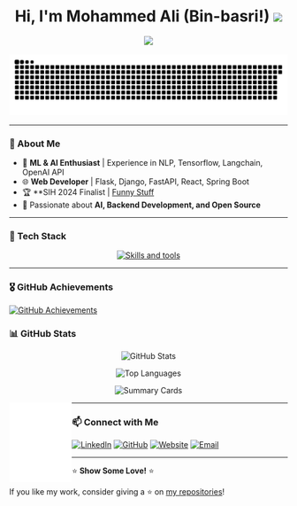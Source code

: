 
<h1 align="center">Hi, I'm Mohammed Ali (Bin-basri!) <img src="https://media.giphy.com/media/hvRJCLFzcasrR4ia7z/giphy.gif" width="30px"></h1>

<p align="center">
  <img src="https://readme-typing-svg.demolab.com?font=Fira+Code&weight=600&pause=1000&color=F75C7E&width=435&lines=Software+Developer;ML+Enthusiast;Open-Source+Contributor" />
</p>

![GitHub Snake](https://raw.githubusercontent.com/OfficialCodeVoyage/OfficialCodeVoyage/refs/heads/output/github-snake-dark.svg)

---

### 🚀 About Me

- 🔬 **ML & AI Enthusiast** | Experience in NLP, Tensorflow, Langchain, OpenAI API
- 🌐 **Web Developer** | Flask, Django, FastAPI, React, Spring Boot
- 🏆 **SIH 2024 Finalist | [Funny Stuff](https://youtu.be/sht0VuwJG_w?t=209)
- 🎯 Passionate about **AI, Backend Development, and Open Source**

---

### 🔧 Tech Stack

<p align="center">
  <a href="https://skillicons.dev">
    <img src="https://skillicons.dev/icons?i=java,python,cpp,js,flask,django,fastapi,java,spring,react,mongodb,postgres,docker" alt="Skills and tools"/>
  </a>
</p>

---

### 🎖️ GitHub Achievements

[![GitHub Achievements](https://github-profile-trophy.vercel.app/?username=Binbasri-in&theme=dracula&row=1&column=7)](https://github.com/ryo-ma/github-profile-trophy)

### 📊 GitHub Stats

<p align="center">
  <img src="https://github-readme-stats.vercel.app/api?username=Binbasri-in&show_icons=true&theme=radical" alt="GitHub Stats">
</p>
<!-- <p align="center">
  <img src="https://github-readme-streak-stats.herokuapp.com?user=Binbasri-in&theme=dark" alt="GitHub Streak" />
</p> -->
<p align="center">
  <img src="https://github-readme-stats.vercel.app/api/top-langs/?username=Binbasri-in&layout=compact&theme=radical" alt="Top Languages">
</p>
<p align="center">
  <img src="https://github-profile-summary-cards.vercel.app/api/cards/profile-details?username=Binbasri-in&theme=dracula" alt="Summary Cards">
</p>

<!-- Left Column: Metrics -->
<div style="flex: 1; max-width: 45%;">
    <img align="left" width="50%" alt="if you see this, it means my metrics are not working" src="https://github.com/officialcodevoyage/officialcodevoyage/blob/main/github-metrics.svg">
</div>

---

### 📫 Connect with Me

[![LinkedIn](https://img.shields.io/badge/LinkedIn-0A66C2?style=for-the-badge&logo=linkedin&logoColor=white)](https://www.linkedin.com/in/mohammed-ali-alsakkaf/)
[![GitHub](https://img.shields.io/badge/GitHub-181717?style=for-the-badge&logo=github&logoColor=white)](https://github.com/Binbasri-in)
[![Website](https://img.shields.io/badge/Portfolio-ff69b4?style=for-the-badge&logo=website&logoColor=white)](https://binbasri.me/)
[![Email](https://img.shields.io/badge/Email-D14836?style=for-the-badge&logo=gmail&logoColor=white)](mailto:mohammed.binbasri@gmail.com)

---

⭐ **Show Some Love!** ⭐

If you like my work, consider giving a ⭐ on [my repositories](https://github.com/Binbasri-in)!
